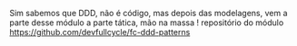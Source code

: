 Sim sabemos que DDD, não é código, mas  depois das modelagens, vem a parte desse módulo a parte tática, mão na massa !
repositório do módulo https://github.com/devfullcycle/fc-ddd-patterns


